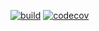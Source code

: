 [![build](https://github.com/reza-78/star-internship/actions/workflows/buildPipeline.yml/badge.svg)](https://github.com/reza-78/star-internship/actions/workflows/buildPipeline.yml)
[![codecov](https://codecov.io/gh/reza-78/star-internship/branch/main/graph/badge.svg?token=5SMHRJ8X6A)](https://codecov.io/gh/reza-78/star-internship)